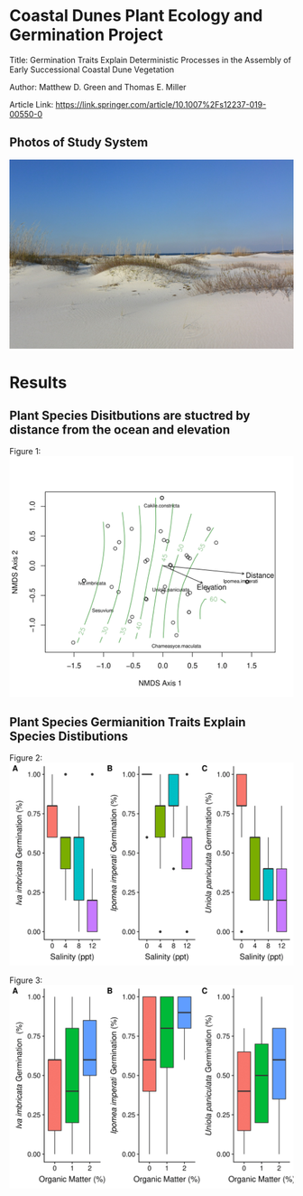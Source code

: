 # Coastal Dunes Plant Ecology and Germination Project

Title: Germination Traits Explain Deterministic Processes in the Assembly of Early Successional Coastal Dune Vegetation

Author: Matthew D. Green and Thomas E. Miller

Article Link: https://link.springer.com/article/10.1007%2Fs12237-019-00550-0

## Photos of Study System

![](Figs/dune1.jpeg)

# Results

## Plant Species Disitbutions are stuctred by distance from the ocean and elevation

Figure 1:
![](Figs/Figure1.png)

## Plant Species Germianition Traits Explain Species Distibutions

Figure 2: 
![](Figs/Figure2.png)

Figure 3:
![](Figs/Figure3.png)
